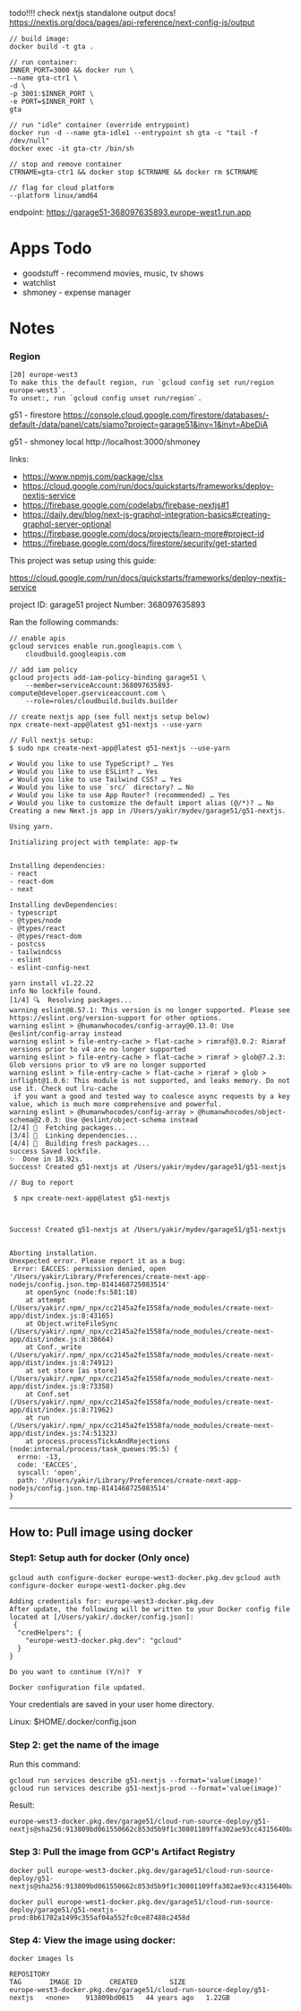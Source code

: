 todo!!!! check nextjs standalone output docs!
https://nextjs.org/docs/pages/api-reference/next-config-js/output

```
// build image:
docker build -t gta .

// run container:
INNER_PORT=3000 && docker run \
--name gta-ctr1 \
-d \
-p 3001:$INNER_PORT \
-e PORT=$INNER_PORT \
gta

// run "idle" container (override entrypoint)
docker run -d --name gta-idle1 --entrypoint sh gta -c "tail -f /dev/null"
docker exec -it gta-ctr /bin/sh

// stop and remove container
CTRNAME=gta-ctr1 && docker stop $CTRNAME && docker rm $CTRNAME

// flag for cloud platform
--platform linux/amd64
```

endpoint:
https://garage51-368097635893.europe-west1.run.app

# Apps Todo
* goodstuff - recommend movies, music, tv shows
* watchlist
* shmoney - expense manager

# Notes

### Region
```
[20] europe-west3
To make this the default region, run `gcloud config set run/region europe-west3`.
To unset:, run `gcloud config unset run/region`.
```

g51 - firestore
https://console.cloud.google.com/firestore/databases/-default-/data/panel/cats/siamo?project=garage51&inv=1&invt=AbeDiA

g51 - shmoney local
http://localhost:3000/shmoney

links:
- https://www.npmjs.com/package/clsx
- https://cloud.google.com/run/docs/quickstarts/frameworks/deploy-nextjs-service
- https://firebase.google.com/codelabs/firebase-nextjs#1
- https://daily.dev/blog/next-js-graphql-integration-basics#creating-graphql-server-optional
- https://firebase.google.com/docs/projects/learn-more#project-id
- https://firebase.google.com/docs/firestore/security/get-started


This project was setup using this guide:

https://cloud.google.com/run/docs/quickstarts/frameworks/deploy-nextjs-service

project ID: garage51
project Number: 368097635893

Ran the following commands:

```
// enable apis
gcloud services enable run.googleapis.com \
    cloudbuild.googleapis.com

// add iam policy
gcloud projects add-iam-policy-binding garage51 \
    --member=serviceAccount:368097635893-compute@developer.gserviceaccount.com \
    --role=roles/cloudbuild.builds.builder

// create nextjs app (see full nextjs setup below)
npx create-next-app@latest g51-nextjs --use-yarn
```

```
// Full nextjs setup:
$ sudo npx create-next-app@latest g51-nextjs --use-yarn

✔ Would you like to use TypeScript? … Yes
✔ Would you like to use ESLint? … Yes
✔ Would you like to use Tailwind CSS? … Yes
✔ Would you like to use `src/` directory? … No
✔ Would you like to use App Router? (recommended) … Yes
✔ Would you like to customize the default import alias (@/*)? … No
Creating a new Next.js app in /Users/yakir/mydev/garage51/g51-nextjs.

Using yarn.

Initializing project with template: app-tw 


Installing dependencies:
- react
- react-dom
- next

Installing devDependencies:
- typescript
- @types/node
- @types/react
- @types/react-dom
- postcss
- tailwindcss
- eslint
- eslint-config-next

yarn install v1.22.22
info No lockfile found.
[1/4] 🔍  Resolving packages...
warning eslint@8.57.1: This version is no longer supported. Please see https://eslint.org/version-support for other options.
warning eslint > @humanwhocodes/config-array@0.13.0: Use @eslint/config-array instead
warning eslint > file-entry-cache > flat-cache > rimraf@3.0.2: Rimraf versions prior to v4 are no longer supported
warning eslint > file-entry-cache > flat-cache > rimraf > glob@7.2.3: Glob versions prior to v9 are no longer supported
warning eslint > file-entry-cache > flat-cache > rimraf > glob > inflight@1.0.6: This module is not supported, and leaks memory. Do not use it. Check out lru-cache
 if you want a good and tested way to coalesce async requests by a key value, which is much more comprehensive and powerful.                                       warning eslint > @humanwhocodes/config-array > @humanwhocodes/object-schema@2.0.3: Use @eslint/object-schema instead
[2/4] 🚚  Fetching packages...
[3/4] 🔗  Linking dependencies...
[4/4] 🔨  Building fresh packages...
success Saved lockfile.
✨  Done in 18.92s.
Success! Created g51-nextjs at /Users/yakir/mydev/garage51/g51-nextjs

```





```
// Bug to report

 $ npx create-next-app@latest g51-nextjs    



Success! Created g51-nextjs at /Users/yakir/mydev/garage51/g51-nextjs


Aborting installation.
Unexpected error. Please report it as a bug:
 Error: EACCES: permission denied, open '/Users/yakir/Library/Preferences/create-next-app-nodejs/config.json.tmp-8141468725083514'
    at openSync (node:fs:581:18)
    at attempt (/Users/yakir/.npm/_npx/cc2145a2fe1558fa/node_modules/create-next-app/dist/index.js:8:43165)
    at Object.writeFileSync (/Users/yakir/.npm/_npx/cc2145a2fe1558fa/node_modules/create-next-app/dist/index.js:8:38664)
    at Conf._write (/Users/yakir/.npm/_npx/cc2145a2fe1558fa/node_modules/create-next-app/dist/index.js:8:74912)
    at set store [as store] (/Users/yakir/.npm/_npx/cc2145a2fe1558fa/node_modules/create-next-app/dist/index.js:8:73358)
    at Conf.set (/Users/yakir/.npm/_npx/cc2145a2fe1558fa/node_modules/create-next-app/dist/index.js:8:71962)
    at run (/Users/yakir/.npm/_npx/cc2145a2fe1558fa/node_modules/create-next-app/dist/index.js:74:51323)
    at process.processTicksAndRejections (node:internal/process/task_queues:95:5) {
  errno: -13,
  code: 'EACCES',
  syscall: 'open',
  path: '/Users/yakir/Library/Preferences/create-next-app-nodejs/config.json.tmp-8141468725083514'
}
```

----

## How to: Pull image using docker

### Step1: Setup auth for docker (Only once)
`gcloud auth configure-docker europe-west3-docker.pkg.dev`
`gcloud auth configure-docker europe-west1-docker.pkg.dev`

```
Adding credentials for: europe-west3-docker.pkg.dev
After update, the following will be written to your Docker config file located at [/Users/yakir/.docker/config.json]:
 {
  "credHelpers": {
    "europe-west3-docker.pkg.dev": "gcloud"
  }
}

Do you want to continue (Y/n)?  Y

Docker configuration file updated.
```

Your credentials are saved in your user home directory.

Linux: $HOME/.docker/config.json


### Step 2: get the name of the image

Run this command:
```
gcloud run services describe g51-nextjs --format='value(image)'
gcloud run services describe g51-nextjs-prod --format='value(image)'
```
Result:
```
europe-west3-docker.pkg.dev/garage51/cloud-run-source-deploy/g51-nextjs@sha256:913809bd061550662c853d5b9f1c30801109ffa302ae93cc4315640ba5b785bf
```

### Step 3: Pull the image from GCP's Artifact Registry

```
docker pull europe-west3-docker.pkg.dev/garage51/cloud-run-source-deploy/g51-nextjs@sha256:913809bd061550662c853d5b9f1c30801109ffa302ae93cc4315640ba5b785bf
```

```
docker pull europe-west1-docker.pkg.dev/garage51/cloud-run-source-deploy/garage51/g51-nextjs-prod:8b61702a1499c355af04a552fc0ce87488c2458d
```

### Step 4: View the image using docker:
```
docker images ls
```

```
REPOSITORY                                                                TAG       IMAGE ID       CREATED        SIZE
europe-west3-docker.pkg.dev/garage51/cloud-run-source-deploy/g51-nextjs   <none>    913809bd0615   44 years ago   1.22GB
```
